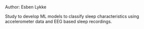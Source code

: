 Author: Esben Lykke

Study to develop ML models to classify sleep characteristics using accelerometer data and EEG based sleep recordings.



